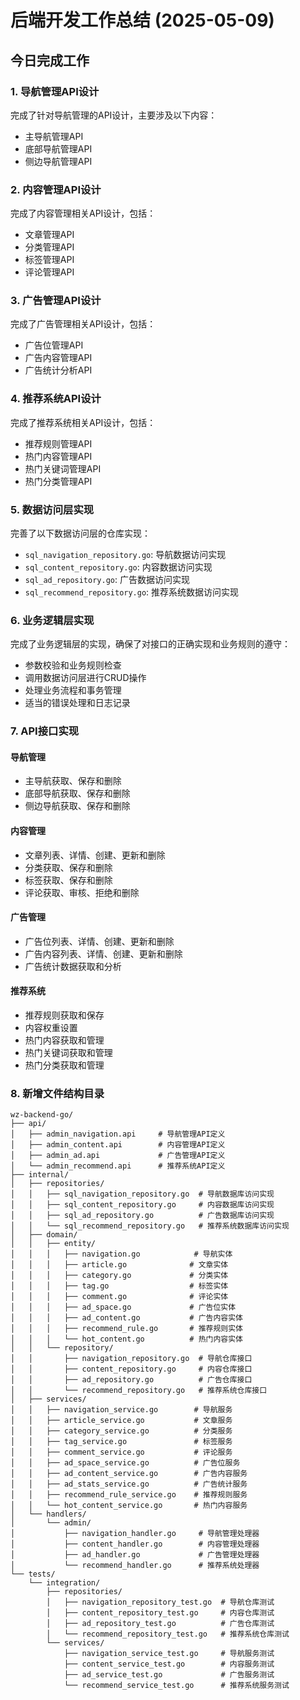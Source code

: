 # 后端开发工作总结 (2025-05-09)

## 今日完成工作

### 1. 导航管理API设计

完成了针对导航管理的API设计，主要涉及以下内容：

- 主导航管理API
- 底部导航管理API
- 侧边导航管理API

### 2. 内容管理API设计

完成了内容管理相关API设计，包括：

- 文章管理API
- 分类管理API
- 标签管理API
- 评论管理API

### 3. 广告管理API设计

完成了广告管理相关API设计，包括：

- 广告位管理API
- 广告内容管理API
- 广告统计分析API

### 4. 推荐系统API设计

完成了推荐系统相关API设计，包括：

- 推荐规则管理API
- 热门内容管理API
- 热门关键词管理API
- 热门分类管理API

### 5. 数据访问层实现

完善了以下数据访问层的仓库实现：

- `sql_navigation_repository.go`: 导航数据访问实现
- `sql_content_repository.go`: 内容数据访问实现
- `sql_ad_repository.go`: 广告数据访问实现
- `sql_recommend_repository.go`: 推荐系统数据访问实现

### 6. 业务逻辑层实现

完成了业务逻辑层的实现，确保了对接口的正确实现和业务规则的遵守：

- 参数校验和业务规则检查
- 调用数据访问层进行CRUD操作
- 处理业务流程和事务管理
- 适当的错误处理和日志记录

### 7. API接口实现

#### 导航管理

- 主导航获取、保存和删除
- 底部导航获取、保存和删除
- 侧边导航获取、保存和删除

#### 内容管理

- 文章列表、详情、创建、更新和删除
- 分类获取、保存和删除
- 标签获取、保存和删除
- 评论获取、审核、拒绝和删除

#### 广告管理

- 广告位列表、详情、创建、更新和删除
- 广告内容列表、详情、创建、更新和删除
- 广告统计数据获取和分析

#### 推荐系统

- 推荐规则获取和保存
- 内容权重设置
- 热门内容获取和管理
- 热门关键词获取和管理
- 热门分类获取和管理

### 8. 新增文件结构目录

```
wz-backend-go/
├── api/
│   ├── admin_navigation.api     # 导航管理API定义
│   ├── admin_content.api        # 内容管理API定义
│   ├── admin_ad.api             # 广告管理API定义
│   └── admin_recommend.api      # 推荐系统API定义
├── internal/
│   ├── repositories/
│   │   ├── sql_navigation_repository.go  # 导航数据库访问实现
│   │   ├── sql_content_repository.go     # 内容数据库访问实现
│   │   ├── sql_ad_repository.go          # 广告数据库访问实现
│   │   └── sql_recommend_repository.go   # 推荐系统数据库访问实现
│   ├── domain/
│   │   ├── entity/
│   │   │   ├── navigation.go            # 导航实体
│   │   │   ├── article.go              # 文章实体
│   │   │   ├── category.go             # 分类实体
│   │   │   ├── tag.go                  # 标签实体
│   │   │   ├── comment.go              # 评论实体
│   │   │   ├── ad_space.go             # 广告位实体
│   │   │   ├── ad_content.go           # 广告内容实体
│   │   │   ├── recommend_rule.go       # 推荐规则实体
│   │   │   └── hot_content.go          # 热门内容实体
│   │   └── repository/
│   │       ├── navigation_repository.go  # 导航仓库接口
│   │       ├── content_repository.go     # 内容仓库接口
│   │       ├── ad_repository.go          # 广告仓库接口
│   │       └── recommend_repository.go   # 推荐系统仓库接口
│   ├── services/
│   │   ├── navigation_service.go        # 导航服务
│   │   ├── article_service.go           # 文章服务
│   │   ├── category_service.go          # 分类服务
│   │   ├── tag_service.go               # 标签服务
│   │   ├── comment_service.go           # 评论服务
│   │   ├── ad_space_service.go          # 广告位服务
│   │   ├── ad_content_service.go        # 广告内容服务
│   │   ├── ad_stats_service.go          # 广告统计服务
│   │   ├── recommend_rule_service.go    # 推荐规则服务
│   │   └── hot_content_service.go       # 热门内容服务
│   └── handlers/
│       └── admin/
│           ├── navigation_handler.go     # 导航管理处理器
│           ├── content_handler.go        # 内容管理处理器
│           ├── ad_handler.go             # 广告管理处理器
│           └── recommend_handler.go      # 推荐系统处理器
└── tests/
    └── integration/
        ├── repositories/
        │   ├── navigation_repository_test.go  # 导航仓库测试
        │   ├── content_repository_test.go     # 内容仓库测试
        │   ├── ad_repository_test.go          # 广告仓库测试
        │   └── recommend_repository_test.go   # 推荐系统仓库测试
        └── services/
            ├── navigation_service_test.go     # 导航服务测试
            ├── content_service_test.go        # 内容服务测试
            ├── ad_service_test.go             # 广告服务测试
            └── recommend_service_test.go      # 推荐系统服务测试
```